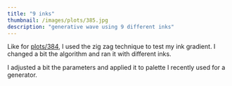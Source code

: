```yaml
---
title: "9 inks"
thumbnail: /images/plots/385.jpg
description: "generative wave using 9 different inks"
---
```


Like for [plots/384](/plots/384), I used the zig zag technique to test my ink gradient. I changed a bit the algorithm and ran it with different inks.

I adjusted a bit the parameters and applied it to palette I recently used for a generator.
